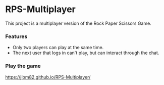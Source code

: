 # RPS-Multiplayer
This project is a multiplayer version of the Rock Paper Scissors Game.

### Features
- Only two players can play at the same time.
- The next user that logs in can't play, but can interact through the chat.

### Play the game
https://jibm82.github.io/RPS-Multiplayer/
